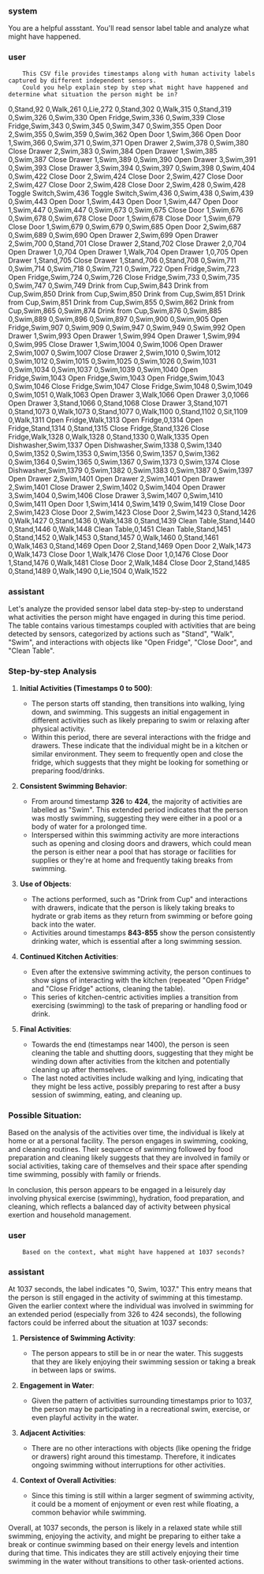 ### system
You are a helpful assstant. You'll read sensor label table and analyze what might have happened.
### user

        This CSV file provides timestamps along with human activity labels captured by different independent sensors.
        Could you help explain step by step what might have happened and determine what situation the person might be in?
    
0,Stand,92
0,Walk,261
0,Lie,272
0,Stand,302
0,Walk,315
0,Stand,319
0,Swim,326
0,Swim,330
Open Fridge,Swim,336
0,Swim,339
Close Fridge,Swim,343
0,Swim,345
0,Swim,347
0,Swim,355
Open Door 2,Swim,355
0,Swim,359
0,Swim,362
Open Door 1,Swim,366
Open Door 1,Swim,366
0,Swim,371
0,Swim,371
Open Drawer 2,Swim,378
0,Swim,380
Close Drawer 2,Swim,383
0,Swim,384
Open Drawer 1,Swim,385
0,Swim,387
Close Drawer 1,Swim,389
0,Swim,390
Open Drawer 3,Swim,391
0,Swim,393
Close Drawer 3,Swim,394
0,Swim,397
0,Swim,398
0,Swim,404
0,Swim,422
Close Door 2,Swim,424
Close Door 2,Swim,427
Close Door 2,Swim,427
Close Door 2,Swim,428
Close Door 2,Swim,428
0,Swim,428
Toggle Switch,Swim,436
Toggle Switch,Swim,436
0,Swim,438
0,Swim,439
0,Swim,443
Open Door 1,Swim,443
Open Door 1,Swim,447
Open Door 1,Swim,447
0,Swim,447
0,Swim,673
0,Swim,675
Close Door 1,Swim,676
0,Swim,678
0,Swim,678
Close Door 1,Swim,678
Close Door 1,Swim,679
Close Door 1,Swim,679
0,Swim,679
0,Swim,685
Open Door 2,Swim,687
0,Swim,689
0,Swim,690
Open Drawer 2,Swim,699
Open Drawer 2,Swim,700
0,Stand,701
Close Drawer 2,Stand,702
Close Drawer 2,0,704
Open Drawer 1,0,704
Open Drawer 1,Walk,704
Open Drawer 1,0,705
Open Drawer 1,Stand,705
Close Drawer 1,Stand,706
0,Stand,708
0,Swim,711
0,Swim,714
0,Swim,718
0,Swim,721
0,Swim,722
Open Fridge,Swim,723
Open Fridge,Swim,724
0,Swim,726
Close Fridge,Swim,733
0,Swim,735
0,Swim,747
0,Swim,749
Drink from Cup,Swim,843
Drink from Cup,Swim,850
Drink from Cup,Swim,850
Drink from Cup,Swim,851
Drink from Cup,Swim,851
Drink from Cup,Swim,855
0,Swim,862
Drink from Cup,Swim,865
0,Swim,874
Drink from Cup,Swim,876
0,Swim,885
0,Swim,889
0,Swim,896
0,Swim,897
0,Swim,900
0,Swim,905
Open Fridge,Swim,907
0,Swim,909
0,Swim,947
0,Swim,949
0,Swim,992
Open Drawer 1,Swim,993
Open Drawer 1,Swim,994
Open Drawer 1,Swim,994
0,Swim,995
Close Drawer 1,Swim,1004
0,Swim,1006
Open Drawer 2,Swim,1007
0,Swim,1007
Close Drawer 2,Swim,1010
0,Swim,1012
0,Swim,1012
0,Swim,1015
0,Swim,1025
0,Swim,1026
0,Swim,1031
0,Swim,1034
0,Swim,1037
0,Swim,1039
0,Swim,1040
Open Fridge,Swim,1043
Open Fridge,Swim,1043
Open Fridge,Swim,1043
0,Swim,1046
Close Fridge,Swim,1047
Close Fridge,Swim,1048
0,Swim,1049
0,Swim,1051
0,Walk,1063
Open Drawer 3,Walk,1066
Open Drawer 3,0,1066
Open Drawer 3,Stand,1066
0,Stand,1068
Close Drawer 3,Stand,1071
0,Stand,1073
0,Walk,1073
0,Stand,1077
0,Walk,1100
0,Stand,1102
0,Sit,1109
0,Walk,1311
Open Fridge,Walk,1313
Open Fridge,0,1314
Open Fridge,Stand,1314
0,Stand,1315
Close Fridge,Stand,1326
Close Fridge,Walk,1328
0,Walk,1328
0,Stand,1330
0,Walk,1335
Open Dishwasher,Swim,1337
Open Dishwasher,Swim,1338
0,Swim,1340
0,Swim,1352
0,Swim,1353
0,Swim,1356
0,Swim,1357
0,Swim,1362
0,Swim,1364
0,Swim,1365
0,Swim,1367
0,Swim,1373
0,Swim,1374
Close Dishwasher,Swim,1379
0,Swim,1382
0,Swim,1383
0,Swim,1387
0,Swim,1397
Open Drawer 2,Swim,1401
Open Drawer 2,Swim,1401
Open Drawer 2,Swim,1401
Close Drawer 2,Swim,1402
0,Swim,1404
Open Drawer 3,Swim,1404
0,Swim,1406
Close Drawer 3,Swim,1407
0,Swim,1410
0,Swim,1411
Open Door 1,Swim,1414
0,Swim,1419
0,Swim,1419
Close Door 2,Swim,1423
Close Door 2,Swim,1423
Close Door 2,Swim,1423
0,Stand,1426
0,Walk,1427
0,Stand,1436
0,Walk,1438
0,Stand,1439
Clean Table,Stand,1440
0,Stand,1446
0,Walk,1448
Clean Table,0,1451
Clean Table,Stand,1451
0,Stand,1452
0,Walk,1453
0,Stand,1457
0,Walk,1460
0,Stand,1461
0,Walk,1463
0,Stand,1469
Open Door 2,Stand,1469
Open Door 2,Walk,1473
0,Walk,1473
Close Door 1,Walk,1476
Close Door 1,0,1476
Close Door 1,Stand,1476
0,Walk,1481
Close Door 2,Walk,1484
Close Door 2,Stand,1485
0,Stand,1489
0,Walk,1490
0,Lie,1504
0,Walk,1522

### assistant
Let's analyze the provided sensor label data step-by-step to understand what activities the person might have engaged in during this time period. The table contains various timestamps coupled with activities that are being detected by sensors, categorized by actions such as "Stand", "Walk", "Swim", and interactions with objects like "Open Fridge", "Close Door", and "Clean Table".

### Step-by-step Analysis

1. **Initial Activities (Timestamps 0 to 500)**:
   - The person starts off standing, then transitions into walking, lying down, and swimming. This suggests an initial engagement in different activities such as likely preparing to swim or relaxing after physical activity.
   - Within this period, there are several interactions with the fridge and drawers. These indicate that the individual might be in a kitchen or similar environment. They seem to frequently open and close the fridge, which suggests that they might be looking for something or preparing food/drinks.

2. **Consistent Swimming Behavior**:
   - From around timestamp **326** to **424**, the majority of activities are labelled as "Swim". This extended period indicates that the person was mostly swimming, suggesting they were either in a pool or a body of water for a prolonged time.
   - Interspersed within this swimming activity are more interactions such as opening and closing doors and drawers, which could mean the person is either near a pool that has storage or facilities for supplies or they're at home and frequently taking breaks from swimming.

3. **Use of Objects**:
   - The actions performed, such as "Drink from Cup" and interactions with drawers, indicate that the person is likely taking breaks to hydrate or grab items as they return from swimming or before going back into the water.
   - Activities around timestamps **843-855** show the person consistently drinking water, which is essential after a long swimming session.

4. **Continued Kitchen Activities**:
   - Even after the extensive swimming activity, the person continues to show signs of interacting with the kitchen (repeated "Open Fridge" and "Close Fridge" actions, cleaning the table).
   - This series of kitchen-centric activities implies a transition from exercising (swimming) to the task of preparing or handling food or drink.

5. **Final Activities**:
   - Towards the end (timestamps near 1400), the person is seen cleaning the table and shutting doors, suggesting that they might be winding down after activities from the kitchen and potentially cleaning up after themselves.
   - The last noted activities include walking and lying, indicating that they might be less active, possibly preparing to rest after a busy session of swimming, eating, and cleaning up.

### Possible Situation:

Based on the analysis of the activities over time, the individual is likely at home or at a personal facility. The person engages in swimming, cooking, and cleaning routines. Their sequence of swimming followed by food preparation and cleaning likely suggests that they are involved in family or social activities, taking care of themselves and their space after spending time swimming, possibly with family or friends.

In conclusion, this person appears to be engaged in a leisurely day involving physical exercise (swimming), hydration, food preparation, and cleaning, which reflects a balanced day of activity between physical exertion and household management.
### user

        Based on the context, what might have happened at 1037 seconds?
    
### assistant
At 1037 seconds, the label indicates "0, Swim, 1037." This entry means that the person is still engaged in the activity of swimming at this timestamp. Given the earlier context where the individual was involved in swimming for an extended period (especially from 326 to 424 seconds), the following factors could be inferred about the situation at 1037 seconds:

1. **Persistence of Swimming Activity**: 
   - The person appears to still be in or near the water. This suggests that they are likely enjoying their swimming session or taking a break in between laps or swims.

2. **Engagement in Water**:
   - Given the pattern of activities surrounding timestamps prior to 1037, the person may be participating in a recreational swim, exercise, or even playful activity in the water.

3. **Adjacent Activities**:
   - There are no other interactions with objects (like opening the fridge or drawers) right around this timestamp. Therefore, it indicates ongoing swimming without interruptions for other activities.

4. **Context of Overall Activities**:
   - Since this timing is still within a larger segment of swimming activity, it could be a moment of enjoyment or even rest while floating, a common behavior while swimming.

Overall, at 1037 seconds, the person is likely in a relaxed state while still swimming, enjoying the activity, and might be preparing to either take a break or continue swimming based on their energy levels and intention during that time. This indicates they are still actively enjoying their time swimming in the water without transitions to other task-oriented actions.
